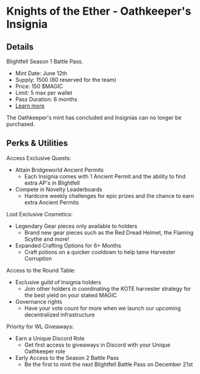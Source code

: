 # Knights of the Ether - Oathkeeper's Insignia

## Details

Blightfell Season 1 Battle Pass.

- Mint Date: June 12th
- Supply: 1500 (80 reserved for the team)
- Price: 150 $MAGIC
- Limit: 5 max per wallet
- Pass Duration: 6 months
- [Learn more](https://www.knightsoftheether.com/)

The Oathkeeper's mint has concluded and Insignias can no longer be purchased.

## Perks & Utilities

Access Exclusive Quests:

- Attain Bridgeworld Ancient Permits
    - Each Insignia comes with 1 Ancient Permit and the ability to find extra AP's in Blightfell
- Compete in Novelty Leaderboards
    - Hardcore weekly challenges for epic prizes and the chance to earn extra Ancient Permits

Loot Exclusive Cosmetics:

- Legendary Gear pieces only available to holders
    - Brand new gear pieces such as the Red Dread Helmet, the Flaming Scythe and more!
- Expanded Crafting Options for 6+ Months
    - Craft potions on a quicker cooldown to help tame Harvester Corruption

Access to the Round Table:

- Exclusive guild of Insignia holders
    - Join other holders in coordinating the KOTE harvester strategy for the best yield on your staked MAGIC
- Governance rights
    - Have your vote count for more when we launch our upcoming decentralized infrastructure

Priority for WL Giveaways:

- Earn a Unique Discord Role
    - Get first access to giveaways in Discord with your Unique Oathkeeper role
- Early Access to the Season 2 Battle Pass
    - Be the first to mint the next Blightfell Battle Pass on December 21st
